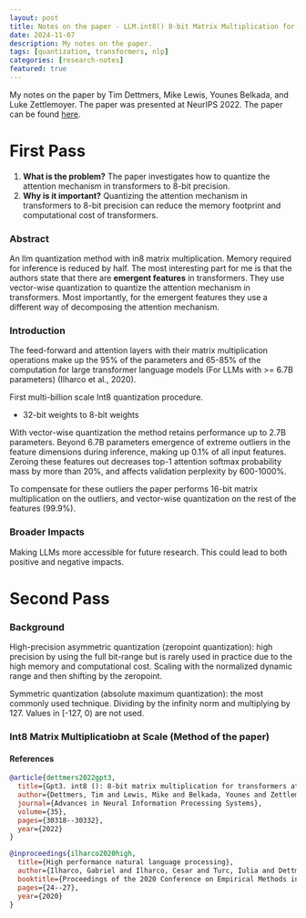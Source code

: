 ```yaml
---
layout: post
title: Notes on the paper - LLM.int8() 8-bit Matrix Multiplication for Transformers at Scale (NeurIPS 2022)
date: 2024-11-07
description: My notes on the paper.
tags: [quantization, transformers, nlp]
categories: [research-notes]
featured: true
---
```


My notes on the paper by Tim Dettmers, Mike Lewis, Younes Belkada, and Luke Zettlemoyer. The paper was presented at NeurIPS 2022. The paper can be found [here](https://proceedings.neurips.cc/paper_files/paper/2022/file/c3ba4962c05c49636d4c6206a97e9c8a-Paper-Conference.pdf).

# First Pass

1. **What is the problem?** The paper investigates how to quantize the attention mechanism in transformers to 8-bit precision.
2. **Why is it important?** Quantizing the attention mechanism in transformers to 8-bit precision can reduce the memory footprint and computational cost of transformers.

### Abstract
An llm quantization method with in8 matrix multiplication. Memory required for inference is reduced by half. The most interesting part for me is that the authors state that there are **emergent features** in transformers. They use vector-wise quantization to quantize the attention mechanism in transformers. Most importantly, for the emergent features they use a different way of decomposing the attention mechanism.

### Introduction
The feed-forward and attention layers with their matrix multiplication operations make up the 95% of the parameters and 65-85% of the computation for large transformer language models (For LLMs with >= 6.7B parameters) (Ilharco et al., 2020).

First multi-billion scale Int8 quantization procedure.

- 32-bit weights to 8-bit weights

With vector-wise quantization the method retains performance up to 2.7B parameters. Beyond 6.7B parameters emergence of extreme outliers in the feature dimensions during inference, making up 0.1% of all input features. Zeroing these features out decreases top-1 attention softmax probability mass by more than 20%, and affects validation perplexity by 600-1000%.

To compensate for these outliers the paper performs 16-bit matrix multiplication on the outliers, and vector-wise quantization on the rest of the features (99.9%).

### Broader Impacts
Making LLMs more accessible for future research. This could lead to both positive and negative impacts.

# Second Pass

### Background
High-precision asymmetric quantization (zeropoint quantization): high precision by using the full bit-range but is rarely used in practice due to the high memory and computational cost. Scaling with the normalized dynamic range and then shifting by the zeropoint.

Symmetric quantization (absolute maximum quantization): the most commonly used technique. Dividing by the infinity norm and multiplying by 127. Values in [-127, 0) are not used.

### Int8 Matrix Multiplicatiobn at Scale (Method of the paper)


#### References
```bibtex
@article{dettmers2022gpt3,
  title={Gpt3. int8 (): 8-bit matrix multiplication for transformers at scale},
  author={Dettmers, Tim and Lewis, Mike and Belkada, Younes and Zettlemoyer, Luke},
  journal={Advances in Neural Information Processing Systems},
  volume={35},
  pages={30318--30332},
  year={2022}
}

@inproceedings{ilharco2020high,
  title={High performance natural language processing},
  author={Ilharco, Gabriel and Ilharco, Cesar and Turc, Iulia and Dettmers, Tim and Ferreira, Felipe and Lee, Kenton},
  booktitle={Proceedings of the 2020 Conference on Empirical Methods in Natural Language Processing: Tutorial Abstracts},
  pages={24--27},
  year={2020}
}
```